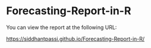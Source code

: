 # Forecasting-Report-in-R

You can view the report at the following URL:

https://siddhantpassi.github.io/Forecasting-Report-in-R/

